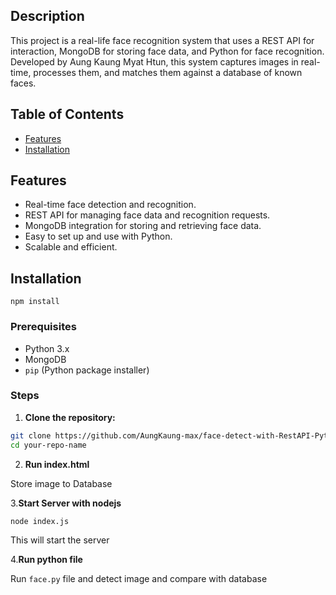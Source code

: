 
## Description

This project is a real-life face recognition system that uses a REST API for interaction, MongoDB for storing face data, and Python for face recognition. Developed by Aung Kaung Myat Htun, this system captures images in real-time, processes them, and matches them against a database of known faces.

## Table of Contents

- [Features](#features)
- [Installation](#installation)

## Features

- Real-time face detection and recognition.
- REST API for managing face data and recognition requests.
- MongoDB integration for storing and retrieving face data.
- Easy to set up and use with Python.
- Scalable and efficient.

## Installation
```
npm install
```

### Prerequisites

- Python 3.x
- MongoDB
- `pip` (Python package installer)

### Steps

1. **Clone the repository:**

```bash
git clone https://github.com/AungKaung-max/face-detect-with-RestAPI-Python.git
cd your-repo-name
```
2. **Run index.html**

Store image to Database

3.**Start Server with nodejs**

```bash
node index.js

```
This will start the server

4.**Run python file**

Run ```face.py``` file and detect image and compare with database 
